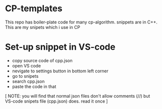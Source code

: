 # CP-templates
This repo has boiler-plate code for many cp-algorithm. 
snippets are in C++. 
This are my snipets which i use in CP

 
# Set-up snippet in VS-code
-  copy source code of cpp.json
-  open VS code
-  nevigate to settings button in bottom left corner
-  go to snipets
-  search cpp.json
-  paste the code in that


[ NOTE: you will find that normal json files don't allow comments (//) but VS-code snipets file (cpp.json) does. read it once ]
